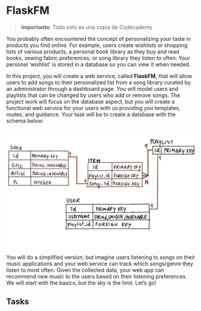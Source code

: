# FlaskFM

> **Importante**: Todo esto es una copia de Codecademy

You probably often encountered the concept of personalizing your taste in products you find online. For example, users create wishlists or shopping lists of various products, a personal book library as they buy and read books, sewing fabric preferences, or song library they listen to often. Your personal ‘wishlist’ is stored in a database so you can view it when needed.

In this project, you will create a web service, called **FlaskFM**, that will allow users to add songs to their personalized list from a song library curated by an administrator through a dashboard page. You will model users and playlists that can be changed by users who add or remove songs. The project work will focus on the database aspect, but you will create a functional web service for your users with us providing you templates, routes, and guidance. Your task will be to create a database with the schema below:

![songs-schema](songs-schema.png)

You will do a simplified version, but imagine users listening to songs on their music applications and your web service can track which songs/genre they listen to most often. Given the collected data, your web app can recommend new music to the users based on their listening preferences. We will start with the basics, but the sky is the limit. Let’s go!


## Tasks

